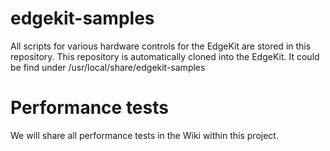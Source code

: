 # edgekit-samples
All scripts for various hardware controls for the EdgeKit are stored in this repository. This repository is automatically cloned into the EdgeKit. It could be find under /usr/local/share/edgekit-samples

# Performance tests
We will share all performance tests in the Wiki within this project. 
